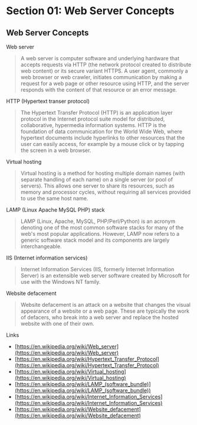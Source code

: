 # Section 01: Web Server Concepts

## Web Server Concepts
Web server
> A web server is computer software and underlying hardware that accepts requests via HTTP (the network protocol created to distribute web content) or its secure variant HTTPS.
> A user agent, commonly a web browser or web crawler, initiates communication by making a request for a web page or other resource using HTTP, and the server responds with the content of that resource or an error message.

HTTP (Hypertext transer protocol)
> The Hypertext Transfer Protocol (HTTP) is an application layer protocol in the Internet protocol suite model for distributed, collaborative, hypermedia information systems.
> HTTP is the foundation of data communication for the World Wide Web, where hypertext documents include hyperlinks to other resources that the user can easily access, for example by a mouse click or by tapping the screen in a web browser.

Virtual hosting
> Virtual hosting is a method for hosting multiple domain names (with separate handling of each name) on a single server (or pool of servers).
> This allows one server to share its resources, such as memory and processor cycles, without requiring all services provided to use the same host name.

LAMP (Linux Apache MySQL PHP) stack
> LAMP (Linux, Apache, MySQL, PHP/Perl/Python) is an acronym denoting one of the most common software stacks for many of the web's most popular applications.
> However, LAMP now refers to a generic software stack model and its components are largely interchangeable.

IIS (Internet information services)
> Internet Information Services (IIS, formerly Internet Information Server) is an extensible web server software created by Microsoft for use with the Windows NT family.

Website defacement
> Website defacement is an attack on a website that changes the visual appearance of a website or a web page.
> These are typically the work of defacers, who break into a web server and replace the hosted website with one of their own.

Links
- [https://en.wikipedia.org/wiki/Web_server](https://en.wikipedia.org/wiki/Web_server)
- [https://en.wikipedia.org/wiki/Hypertext_Transfer_Protocol](https://en.wikipedia.org/wiki/Hypertext_Transfer_Protocol)
- [https://en.wikipedia.org/wiki/Virtual_hosting](https://en.wikipedia.org/wiki/Virtual_hosting)
- [https://en.wikipedia.org/wiki/LAMP_(software_bundle)](https://en.wikipedia.org/wiki/LAMP_(software_bundle))
- [https://en.wikipedia.org/wiki/Internet_Information_Services](https://en.wikipedia.org/wiki/Internet_Information_Services)
- [https://en.wikipedia.org/wiki/Website_defacement](https://en.wikipedia.org/wiki/Website_defacement)
